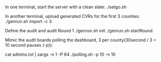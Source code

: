 
In one terminal, start the server with a clean slate:
./setgo.sh

In another terminal, upload generated CVRs for the first 3 counties:
./genrun.sh import -c 3

Define the audit and audit Round 1
./genrun.sh init
./genrun.sh startRound


Mimic the audit boards polling the dashboard, 3 per county(30second / 3 = 10
second pauses (-p)):

cat admins.txt | xargs -n 1 -P 64 ./polling.sh -p 10 -n 10

